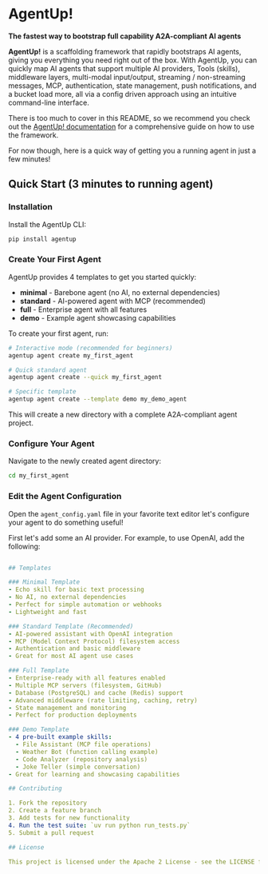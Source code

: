 # AgentUp!

**The fastest way to bootstrap full capability A2A-compliant AI agents**

**AgentUp!** is a scaffolding framework that rapidly bootstraps AI agents, giving you everything you
need right out of the box. With AgentUp, you can quickly map AI agents that support multiple AI providers,
Tools (skills), middleware layers, multi-modal input/output, streaming / non-streaming messages,
MCP, authentication, state management, push notifications, and a bucket load more, all 
via a config driven approach using an intuitive command-line interface.

There is too much to cover in this README, so we recommend you check out the
[AgentUp! documentation](https://agentup.readthedocs.io/en/latest/) for
a comprehensive guide on how to use the framework.

For now though, here is a quick way of getting you a running agent in just a few minutes!

## Quick Start (3 minutes to running agent)

### Installation

Install the AgentUp CLI:

```bash
pip install agentup
```

### Create Your First Agent

AgentUp provides 4 templates to get you started quickly:

- **minimal** - Barebone agent (no AI, no external dependencies)
- **standard** - AI-powered agent with MCP (recommended)  
- **full** - Enterprise agent with all features
- **demo** - Example agent showcasing capabilities

To create your first agent, run:

```bash
# Interactive mode (recommended for beginners)
agentup agent create my_first_agent

# Quick standard agent
agentup agent create --quick my_first_agent

# Specific template
agentup agent create --template demo my_demo_agent
```

This will create a new directory with a complete A2A-compliant agent project.

### Configure Your Agent

Navigate to the newly created agent directory:

```bash
cd my_first_agent
```

### Edit the Agent Configuration

Open the `agent_config.yaml` file in your favorite text editor let's configure your agent to do something useful!

First let's add some an AI provider. For example, to use OpenAI, add the following:

```yaml

## Templates

### Minimal Template
- Echo skill for basic text processing
- No AI, no external dependencies
- Perfect for simple automation or webhooks
- Lightweight and fast

### Standard Template (Recommended)
- AI-powered assistant with OpenAI integration
- MCP (Model Context Protocol) filesystem access
- Authentication and basic middleware
- Great for most AI agent use cases

### Full Template
- Enterprise-ready with all features enabled
- Multiple MCP servers (filesystem, GitHub)
- Database (PostgreSQL) and cache (Redis) support
- Advanced middleware (rate limiting, caching, retry)
- State management and monitoring
- Perfect for production deployments

### Demo Template
- 4 pre-built example skills:
  - File Assistant (MCP file operations)
  - Weather Bot (function calling example)
  - Code Analyzer (repository analysis)
  - Joke Teller (simple conversation)
- Great for learning and showcasing capabilities

## Contributing

1. Fork the repository
2. Create a feature branch
3. Add tests for new functionality
4. Run the test suite: `uv run python run_tests.py`
5. Submit a pull request

## License

This project is licensed under the Apache 2 License - see the LICENSE file for details.


